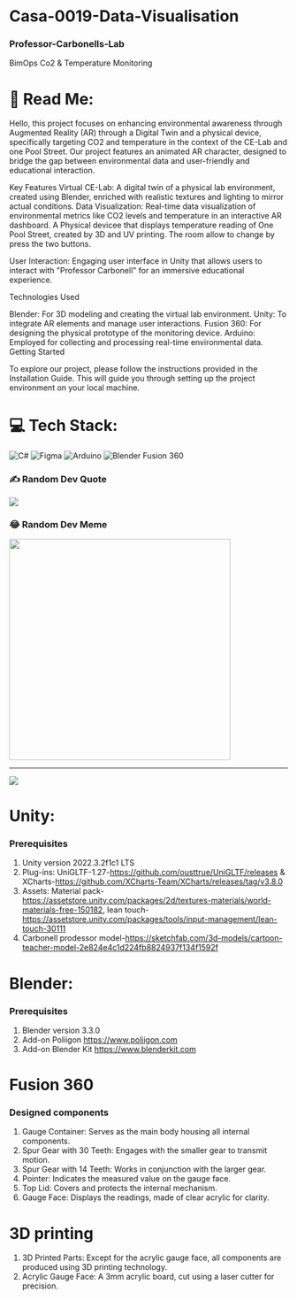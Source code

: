 # Casa-0019-Data-Visualisation

### Professor-Carbonells-Lab
BimOps Co2 &amp; Temperature Monitoring
# 💫 Read Me:

Hello, this  project focuses on enhancing environmental awareness through Augmented Reality (AR) through a Digital Twin and a physical device, specifically targeting CO2  and temperature in the context of the CE-Lab and one Pool Street. Our project features an animated AR character, designed to bridge the gap between environmental data and user-friendly and educational interaction.

Key Features
Virtual CE-Lab: A digital twin of a physical lab environment, created using Blender, enriched with realistic textures and lighting to mirror actual conditions.
Data Visualization: Real-time data visualization of environmental metrics like CO2 levels and temperature in an interactive AR dashboard.
A Physical devicee that displays temperature reading of One Pool Street, created by 3D and UV printing. The room allow to change by press the two buttons.

User Interaction: Engaging user interface in Unity that allows users to interact with "Professor Carbonell" for an immersive educational experience.

Technologies Used

Blender: For 3D modeling and creating the virtual lab environment.
Unity: To integrate AR elements and manage user interactions.
Fusion 360: For designing the physical prototype of the monitoring device.
Arduino: Employed for collecting and processing real-time environmental data.
Getting Started

To explore our project, please follow the instructions provided in the Installation Guide. This will guide you through setting up the project environment on your local machine.

# 💻 Tech Stack:
![C#](https://img.shields.io/badge/c%23-%23239120.svg?style=for-the-badge&logo=csharp&logoColor=white) ![Figma](https://img.shields.io/badge/figma-%23F24E1E.svg?style=for-the-badge&logo=figma&logoColor=white) ![Arduino](https://img.shields.io/badge/-Arduino-00979D?style=for-the-badge&logo=Arduino&logoColor=white) ![Blender](https://img.shields.io/badge/blender-%23F5792A.svg?style=for-the-badge&logo=blender&logoColor=white)
Fusion 360


### ✍️ Random Dev Quote
![](https://quotes-github-readme.vercel.app/api?type=horizontal&theme=radical)

### 😂 Random Dev Meme
<img src='https://randommeme-five.vercel.app/' style="height: 400px;"/>

---
[![](https://visitcount.itsvg.in/api?id=Emer3ld&icon=0&color=0)](https://visitcount.itsvg.in)

<!-- Proudly created with GPRM ( https://gprm.itsvg.in ) -->


# Unity:
### Prerequisites
1. Unity version 2022.3.2f1c1 LTS
2. Plug-ins: UniGLTF-1.27-https://github.com/ousttrue/UniGLTF/releases & XCharts-https://github.com/XCharts-Team/XCharts/releases/tag/v3.8.0
3. Assets: Material pack-https://assetstore.unity.com/packages/2d/textures-materials/world-materials-free-150182, lean touch-https://assetstore.unity.com/packages/tools/input-management/lean-touch-30111
4. Carbonell prodessor model-https://sketchfab.com/3d-models/cartoon-teacher-model-2e824e4c1d224fb8824937f134f1592f


   

# Blender:
### Prerequisites 
1. Blender version 3.3.0
2. Add-on Poliigon https://www.poliigon.com
3. Add-on Blender Kit https://www.blenderkit.com

# Fusion 360
### Designed components
1. Gauge Container: Serves as the main body housing all internal components.
2. Spur Gear with 30 Teeth: Engages with the smaller gear to transmit motion.
3. Spur Gear with 14 Teeth: Works in conjunction with the larger gear.
4. Pointer: Indicates the measured value on the gauge face.
5. Top Lid: Covers and protects the internal mechanism.
6. Gauge Face: Displays the readings, made of clear acrylic for clarity.

# 3D printing 
1. 3D Printed Parts: Except for the acrylic gauge face, all components are produced using 3D printing technology.
2. Acrylic Gauge Face: A 3mm acrylic board, cut using a laser cutter for precision.
